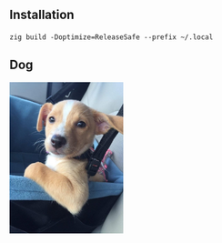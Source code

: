 ## Installation

```console
zig build -Doptimize=ReleaseSafe --prefix ~/.local
```

## Dog
<img src="dog.jpg" alt="dog" width="200"/>
